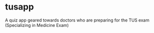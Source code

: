 # tusapp

A quiz app geared towards doctors who are preparing for the TUS exam (Specializing in Medicine Exam)
